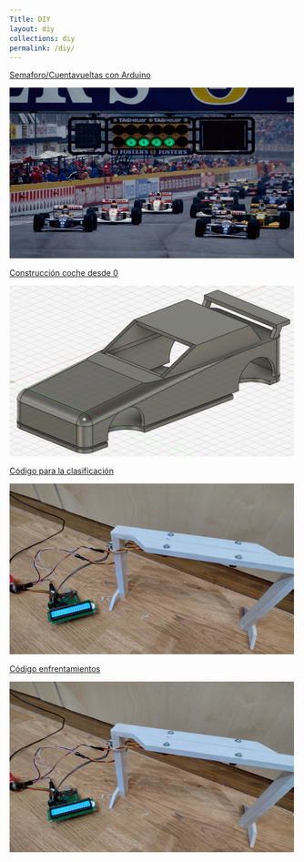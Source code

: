 ```yaml
---
Title: DIY
layout: diy
collections: diy
permalink: /diy/
---
```


<p style="text-align: center;">


[Semaforo/Cuentavueltas con Arduino](https://rchamo01.github.io/CasaRatonScalextric/diy/01-semaforo "Title")

[<img src="../docs/images/semaforo00.jpeg" width="500" height="300">](https://rchamo01.github.io/CasaRatonScalextric/diy/01-semaforo)

[Construcción coche desde 0](https://rchamo01.github.io/CasaRatonScalextric/diy/03-cochedesde0 "Title")

[<img src="../docs/images/cochedesde000.jpeg" width="500" height="300">](https://rchamo01.github.io/CasaRatonScalextric/diy/03-cochedesde0)

[Código para la clasificación](https://rchamo01.github.io/CasaRatonScalextric/diy/02-codigoclasificacion "Title")

[<img src="../docs/images/semaforo02.png" width="500" height="300">](https://rchamo01.github.io/CasaRatonScalextric/diy/02-codigoclasificacion)

[Código enfrentamientos](https://rchamo01.github.io/CasaRatonScalextric/diy/04-codigoenfrentamientos "Title")

[<img src="../docs/images/semaforo02.png" width="500" height="300">](https://rchamo01.github.io/CasaRatonScalextric/diy/04-codigoenfrentamientos)


</p>

